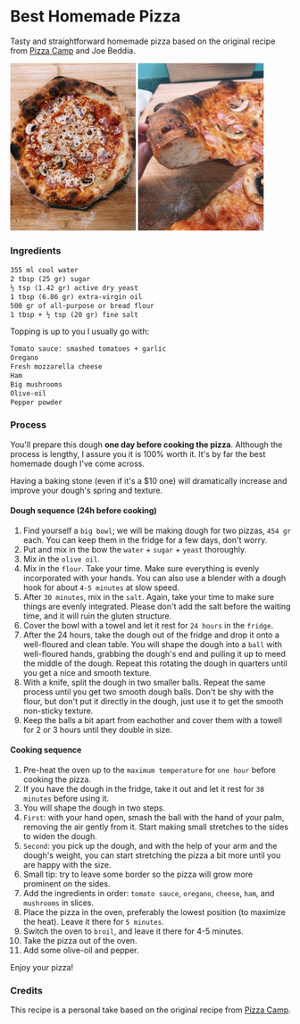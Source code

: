 # Best Homemade Pizza

Tasty and straightforward homemade pizza based on the original recipe from [Pizza Camp](https://www.amazon.com/Pizza-Camp-Recipes-Pizzeria-Beddia/dp/1419724096) and Joe Beddia.

<div>
  <img height="300px" src="images/pizza/1.jpg"/>
  <img height="300px" src="images/pizza/2.jpg"/>
</div>

### Ingredients
```
355 ml cool water
2 tbsp (25 gr) sugar
½ tsp (1.42 gr) active dry yeast
1 tbsp (6.86 gr) extra-virgin oil
500 gr of all-purpose or bread flour
1 tbsp + ½ tsp (20 gr) fine salt
```

Topping is up to you I usually go with:

```
Tomato sauce: smashed tomatoes + garlic
Oregano
Fresh mozzarella cheese
Ham
Big mushrooms
Olive-oil
Pepper powder
```

### Process

You'll prepare this dough **one day before cooking the pizza**. Although the process is lengthy, I assure you it is 100% worth it. It's by far the best homemade dough I've come across.

Having a baking stone (even if it's a $10 one) will dramatically increase and improve your dough's spring and texture.

#### Dough sequence (24h before cooking)

1. Find yourself a `big bowl`; we will be making dough for two pizzas, `454 gr` each. You can keep them in the fridge for a few days, don't worry.
1. Put and mix in the bow the `water` + `sugar` + `yeast` thoroughly.
1. Mix in the `olive oil`.
1. Mix in the `flour`. Take your time. Make sure everything is evenly incorporated with your hands. You can also use a blender with a dough hook for about `4-5 minutes` at slow speed.
1. After `30 minutes`, mix in the `salt`. Again, take your time to make sure things are evenly integrated. Please don't add the salt before the waiting time, and it will ruin the gluten structure.
1. Cover the bowl with a towel and let it rest for `24 hours` in the `fridge`.
1. After the 24 hours, take the dough out of the fridge and drop it onto a well-floured and clean table. You will shape the dough into a `ball` with well-floured hands, grabbing the dough's end and pulling it up to meed the middle of the dough. Repeat this rotating the dough in quarters until you get a nice and smooth texture.
1. With a knife, split the dough in two smaller balls. Repeat the same process until you get two smooth dough balls. Don't be shy with the flour, but don't put it directly in the dough, just use it to get the smooth non-sticky texture.
1. Keep the balls a bit apart from eachother and cover them with a towell for 2 or 3 hours until they double in size.


#### Cooking sequence
1. Pre-heat the oven up to the `maximum temperature` for `one hour` before cooking the pizza.
1. If you have the dough in the fridge, take it out and let it rest for `30 minutes` before using it.
1. You will shape the dough in two steps.
1. `First`: with your hand open, smash the ball with the hand of your palm, removing the air gently from it. Start making small stretches to the sides to widen the dough.
1. `Second`: you pick up the dough, and with the help of your arm and the dough's weight, you can start stretching the pizza a bit more until you are happy with the size.
1. Small tip: try to leave some border so the pizza will grow more prominent on the sides.
1. Add the ingredients in order: `tomato sauce`, `oregano`, `cheese`, `ham`, and `mushrooms` in slices.
1. Place the pizza in the oven, preferably the lowest position (to maximize the heat). Leave it there for `5 minutes`.
1. Switch the oven to `broil`, and leave it there for 4-5 minutes.
1. Take the pizza out of the oven.
1. Add some olive-oil and pepper.

Enjoy your pizza!

### Credits

This recipe is a personal take based on the original recipe from [Pizza Camp](https://www.amazon.com/Pizza-Camp-Recipes-Pizzeria-Beddia/dp/1419724096).